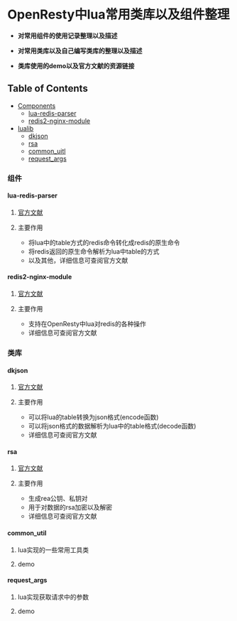 # OpenResty中lua常用类库以及组件整理

* **对常用组件的使用记录整理以及描述**

* **对常用类库以及自己编写类库的整理以及描述**

* **类库使用的demo以及官方文献的资源链接**

## Table of Contents

* [Components](###组件)
    * [lua-redis-parser](####lua-redis-parser)
    * [redis2-nginx-module](####redis2-nginx-module)
* [lualib](###类库)
    * [dkjson](####dkjson)
    * [rsa](####rsa)
    * [common_uitl](####common_util)
    * [request_args](####request_args)

### 组件

#### lua-redis-parser

1. [官方文献](https://github.com/openresty/lua-redis-parser#parse_reply) 

2. 主要作用
    * 将lua中的table方式的redis命令转化成redis的原生命令
    * 将redis返回的原生命令解析为lua中table的方式
    * 以及其他，详细信息可查阅官方文献

#### redis2-nginx-module

1. [官方文献](https://github.com/openresty/redis2-nginx-module) 

2. 主要作用
    * 支持在OpenResty中lua对redis的各种操作
    * 详细信息可查阅官方文献


### 类库

#### dkjson

1. [官方文献](http://dkolf.de/src/dkjson-lua.fsl/home) 

2. 主要作用
    * 可以将lua的table转换为json格式(encode函数)
    * 可以将json格式的数据解析为lua中的table格式(decode函数)
    * 详细信息可查阅官方文献

#### rsa

1. [官方文献](https://github.com/spacewander/lua-resty-rsa) 

2. 主要作用
    * 生成rea公钥、私钥对
    * 用于对数据的rsa加密以及解密
    * 详细信息可查阅官方文献

#### common_util

1. lua实现的一些常用工具类

2. demo

#### request_args

1. lua实现获取请求中的参数

2. demo